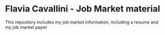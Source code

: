 # Flavia Cavallini - Job Market material
This repository includes my job market information, including a resume and my job market paper

